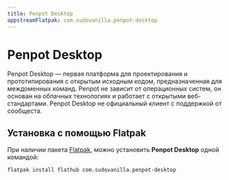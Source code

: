```yaml
---
title: Penpot Desktop
appstreamFlatpak: com.sudovanilla.penpot-desktop
---
```


# Penpot Desktop

Penpot Desktop — первая платформа для проектирования и прототипирования с открытым исходным кодом, предназначенная для междоменных команд. Penpot не зависит от операционных систем, он основан на облачных технологиях и работает с открытыми веб-стандартами. Penpot Desktop не официальный клиент с поддержкой от сообщеста.

## Установка c помощью Flatpak

При наличии пакета [Flatpak](/flatpak), можно установить **Penpot Desktop** одной командой:

```shell
flatpak install flathub com.sudovanilla.penpot-desktop
```

<!--@include: ./parts/install/software-flatpak.md-->